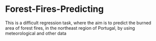# Forest-Fires-Predicting
 This is a difficult regression task, where the aim is to predict the burned area of forest fires, in the northeast region of Portugal, by using meteorological and other data
